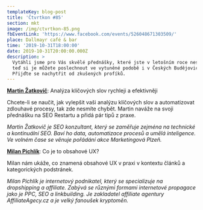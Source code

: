 ```yaml
---
templateKey: blog-post
title: 'Čtvrtkon #85'
section: mkt
image: /img/ctvrtkon-85.png
fbEventLink: 'https://www.facebook.com/events/526048671303509/'
place: Dallmayr café & bar
time: '2019-10-31T18:00:00'
date: 2019-10-31T20:00:00.000Z
description: >
  Vytáhli jsme pro Vás skvělé přednášky, které jste v letošním roce nestihli a
  teď si je můžete poslechnout ve vytuněné podobě i v Českých Budějovicích.
  Přijďte se nachytřit od zkušených profíků.
---
```

**[Martin Žatkovič](https://www.zatkovic.cz/)**: Analýza klíčových slov rychleji a efektivněji

Chcete-li se naučit, jak vylepšit vaši analýzu klíčových slov a automatizovat zdlouhavé procesy, tak zde nesmíte chybět. Martin naváže na svoji přednášku na SEO Restartu a přidá pár tipů z praxe.

_Martin Žatkovič je SEO konzultant, který se zaměřuje zejména na technické a kontinuální SEO. Baví ho data, automatizace procesů a umělá inteligence. Ve volném čase se věnuje pořádání akce Marketingová Plzeň._

**[Milan Pichlík](https://milanpichlik.cz/)**: Co je to obsahové UX?

Milan nám ukáže, co znamená obsahové UX v praxi v kontextu článků a kategorických podstránek.

_Milan Pichlík je internetový podnikatel, který se specializuje na dropshipping a affiliate. Zabývá se různými formami internetové propagace jako je PPC, SEO a linkbuilding. Je zakladatel affiliate agentury AffiliateAgecy.cz a je velký fanoušek kryptoměn._

